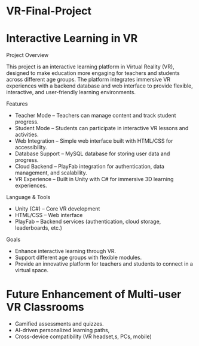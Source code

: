 # VR-Final-Project
# Interactive Learning in VR

 Project Overview

This project is an interactive learning platform in Virtual Reality (VR), designed to make education more engaging for teachers and students across different age groups. The platform integrates immersive VR experiences with a backend database and web interface to provide flexible, interactive, and user-friendly learning environments.

 Features

*  Teacher Mode – Teachers can manage content and track student progress.
*  Student Mode – Students can participate in interactive VR lessons and activities.
*  Web Integration – Simple web interface built with HTML/CSS for accessibility.
*  Database Support – MySQL database for storing user data and progress.
*  Cloud Backend – PlayFab integration for authentication, data management, and scalability.
*  VR Experience – Built in Unity with C# for immersive 3D learning experiences.

 Language & Tools 

* Unity (C#) – Core VR development
* HTML/CSS – Web interface
* PlayFab – Backend services (authentication, cloud storage, leaderboards, etc.)

 Goals

* Enhance interactive learning through VR.
* Support different age groups with flexible modules.
* Provide an innovative platform for teachers and students to connect in a virtual space.

# Future Enhancement of Multi-user VR Classrooms
* Gamified assessments and quizzes.
* AI-driven personalized learning paths,
* Cross-device compatibility (VR headset,s, PCs, mobile)
